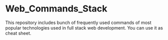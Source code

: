 # Web_Commands_Stack
This repository includes bunch of frequently used commands of most popular technologies used in full stack web development. You can use it as cheat sheet.
